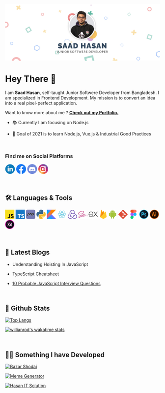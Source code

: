 <img title="" src="https://raw.githubusercontent.com/saadh393/saadh393/main/images/header.jpg" alt="Saad Hasan's Github Banner" >

# Hey There 👋

I am **Saad Hasan**, self-taught Junior Softwere Developer from Bangladesh. I am specialized in Frontend Development. My mission is to convert an idea into a real pixel-perfect application. 

Want to know more about me ? [**Check out my Portfolio.**](https://saadh393.github.io/)


- 📚 Currently I am focusing on Node.js

- 🎯 Goal of 2021 is to learn Node.js, Vue.js & Industrial Good Practices

<br/>

### Find me on Social Platforms
[![Linkedin](https://raw.githubusercontent.com/saadh393/saadh393/main/images/linkedin.png "Linkedin")](https://www.linkedin.com/in/saadh393/ "Linkedin") [![Facebook](https://raw.githubusercontent.com/saadh393/saadh393/main/images/fb.png "Facebook")](http://facebook.com/saadh393 "Facebook") [![Discord](https://raw.githubusercontent.com/saadh393/saadh393/main/images/discord.png "Discord")](https://discordapp.com/users/saadh393#7577 "Discord")  [![Instagram](https://raw.githubusercontent.com/saadh393/saadh393/main/images/instagram.png "Instagram")](https://www.instagram.com/saadh393/ "Instagram")



<br/>

## 🛠 Languages & Tools

<img title="" src="https://raw.githubusercontent.com/saadh393/saadh393/main/images/javascript%20(2).png" alt="javascript (2).png" width="30" data-align="inline"> <img title="" src="https://raw.githubusercontent.com/saadh393/saadh393/main/images/typescript.png" alt="typescript.png" width="30" data-align="inline"> <img src="https://raw.githubusercontent.com/saadh393/saadh393/main/images/php.png" title="" alt="php.png" width="30"> <img src="https://raw.githubusercontent.com/saadh393/saadh393/main/images/python.png" title="" alt="python.png" width="30"> <img title="" src="https://raw.githubusercontent.com/saadh393/saadh393/main/images/kotlin.png" alt="kotlin.png" width="30"> <img title="" src="https://raw.githubusercontent.com/saadh393/saadh393/main/images/react.png" alt="react.png" data-align="inline" width="30"> <img src="https://raw.githubusercontent.com/saadh393/saadh393/main/images/redux.png" title="" alt="redux.png" width="30">  <img src="https://raw.githubusercontent.com/saadh393/saadh393/main/images/sass.png" title="" alt="sass.png" width="30">  <img src="https://raw.githubusercontent.com/saadh393/saadh393/main/images/express.png" title="" alt="express.png" width="30"> <img src="https://raw.githubusercontent.com/saadh393/saadh393/main/images/firebase.png" title="" alt="firebase.png" width="30"><img src="https://raw.githubusercontent.com/saadh393/saadh393/main/images/android.png" title="" alt="android.png" width="30"> <img src="https://raw.githubusercontent.com/saadh393/saadh393/main/images/git.png" title="" alt="git.png" width="30">  <img src="https://raw.githubusercontent.com/saadh393/saadh393/main/images/figma.png" title="" alt="figma.png" width="30">  <img src="https://raw.githubusercontent.com/saadh393/saadh393/main/images/photoshop%20(1).png" title="" alt="photoshop (1).png" width="30">   <img title="" src="https://raw.githubusercontent.com/saadh393/saadh393/main/images/illustrator.png" alt="illustrator.png" width="30">   <img src="https://raw.githubusercontent.com/saadh393/saadh393/main/images/xd.png" title="" alt="xd.png" width="30">



<br/>

## 📝 Latest Blogs

- Understanding Hoisting In JavaScript

- TypeScript Cheatsheet

- [10 Probable JavaScript Interview Questions](https://saadh393.medium.com/10-probable-javascript-questions-c7d093b37aa1)


<br/>


<!--
**saadh393/saadh393** is a ✨ _special_ ✨ repository because its `README.md` (this file) appears on your GitHub profile.

Here are some ideas to get you started:

- 🔭 I’m currently working on ...
- 🌱 I’m currently learning ...
- 👯 I’m looking to collaborate on ...
- 🤔 I’m looking for help with ...
- 💬 Ask me about ...
- 📫 How to reach me: ...
- 😄 Pronouns: ...
- ⚡ Fun fact: ...
-->

## 🌟 Github Stats

[![Top Langs](https://github-readme-stats.vercel.app/api/top-langs/?username=saadh393&layout=compact&langs_count=10)](https://github.com/saadh393) 

[![willianrod's wakatime stats](https://github-readme-stats.vercel.app/api/wakatime?username=saadh393)](https://github.com/anuraghazra/github-readme-stats)

<br/>

## 👩‍💻 Something I have Developed
[![Bazar Shodai](https://github-readme-stats.vercel.app/api/pin/?username=saadh393&repo=bazar-sodai-client)](https://github.com/saadh393/bazar-sodai-client)  

[![Meme Generator](https://github-readme-stats.vercel.app/api/pin/?username=saadh393&repo=Meme-Gen)](https://github.com/saadh393/Meme-Gen)

[![Hasan IT Solution](https://github-readme-stats.vercel.app/api/pin/?username=saadh393&repo=hasan-it-solution)](https://github.com/saadh393/hasan-it-solution)
